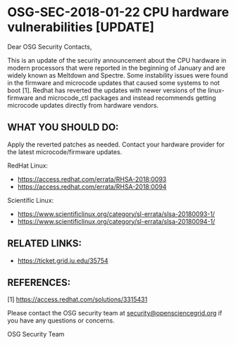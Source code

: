 # OSG-SEC-2018-01-22 CPU hardware vulnerabilities [UPDATE]

Dear OSG Security Contacts,

This is an update of the security announcement about the CPU hardware in modern processors that were reported in the beginning of January and are widely known as Meltdown and Spectre.  Some instability issues were found in the firmware and microcode updates that caused some systems to not boot [1].  Redhat has reverted the updates with newer versions of the linux-firmware and microcode_ctl packages and instead recommends getting microcode updates directly from hardware vendors. 

## WHAT YOU SHOULD DO:
Apply the reverted patches as needed. Contact your hardware provider for the latest microcode/firmware updates. 

RedHat Linux:
- https://access.redhat.com/errata/RHSA-2018:0093
- https://access.redhat.com/errata/RHSA-2018:0094

Scientific Linux: 
- https://www.scientificlinux.org/category/sl-errata/slsa-20180093-1/
- https://www.scientificlinux.org/category/sl-errata/slsa-20180094-1/

## RELATED LINKS:
 - https://ticket.grid.iu.edu/35754

## REFERENCES:
[1] https://access.redhat.com/solutions/3315431

Please contact the OSG security team at security@opensciencegrid.org if you have any questions or concerns. 

OSG Security Team

